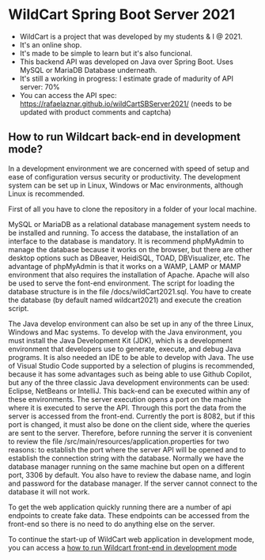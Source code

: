 # WildCart Spring Boot Server 2021

* WildCart is a project that was developed by my students & I @ 2021.
* It's an online shop.
* It's made to be simple to learn but it's also funcional.
* This backend API was developed on Java over Spring Boot. Uses MySQL or MariaDB Database underneath.
* It's still a working in progress: I estimate grade of madurity of API server: 70%
* You can access the API spec: https://rafaelaznar.github.io/wildCartSBServer2021/  (needs to be updated with product comments and captcha)

## How to run Wildcart back-end in development mode?

In a development environment we are concerned with speed of setup and ease of configuration versus security or productivity. The development system can be set up in Linux, Windows or Mac environments, although Linux is recommended.

First of all you have to clone the repository in a folder of your local machine.

MySQL or MariaDB as a relational database management system needs to be installed and running. To access the database, the installation of an interface to the database is mandatory. It is recommend phpMyAdmin to manage the database because it works on the browser, but there are other desktop options such as DBeaver, HeidiSQL, TOAD, DBVisualizer, etc. The advantage of phpMyAdmin is that it works on a WAMP, LAMP or MAMP environment that also requires the installation of Apache. Apache will also be used to serve the font-end environment. The script for loading the database structure is in the file /docs/wildCart2021.sql. You have to create the database (by default named wildcart2021) and execute the creation script.

The Java develop environment can also be set up in any of the three Linux, Windows and Mac systems. To develop with the Java environment, you must install the Java Development Kit (JDK), which is a development environment that developers use to generate, execute, and debug Java programs. It is also needed an IDE to be able to develop with Java. The use of Visual Studio Code supported by a selection of plugins is recommended, because it has some advantages such as being able to use Github Copilot, but any of the three classic Java development environments can be used: Eclipse, NetBeans or IntelliJ. This back-end can be executed within any of these environments. The server execution opens a port on the machine where it is executed to serve the API. Through this port the data from the server is accessed from the front-end. Currently the port is 8082, but if this port is changed, it must also be done on the client side, where the queries are sent to the server. Therefore, before running the server it is convenient to review the file /src/main/resources/application.properties for two reasons: to establish the port where the server API will be opened and to establish the connection string with the database. Normally we have the database manager running on the same machine but open on a different port, 3306 by default. You also have to review the dabase name, and login and password for the database manager. If the server cannot connect to the database it will not work.

To get the web application quickly running there are a number of api endpoints to create fake data. These endpoints can be accessed from the front-end so there is no need to do anything else on the server.

To continue the start-up of WildCart web application in development mode, you can access a [how to run Wildcart front-end in development mode](https://github.com/rafaelaznar/wildCartAngularClient2021)
